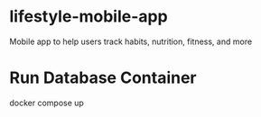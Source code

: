 # lifestyle-mobile-app
Mobile app to help users track habits, nutrition, fitness, and more


# Run Database Container
docker compose up